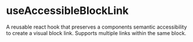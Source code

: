 # useAccessibleBlockLink
A reusable react hook that preserves a components semantic accessibility to create a visual block link.  Supports multiple links within the same block.
